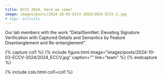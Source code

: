 ```yaml
---
title: ECCV 2024, here we come!
image: images/posts/2024-10-03-ECCV-2024/2024_ECCV_2.jpg
# tags: activity
---
```

Our lab members with the work "DetailSemNet: Elevating Signature Verification with Captured Details and Semantics by Feature Disentanglement and Re-entanglement".

{% capture col1 %}
{%
  include figure.html
  image="images/posts/2024-10-03-ECCV-2024/2024_ECCV.jpg"
  caption=""
  link="team"
%}
{% endcapture %}

<!-- {% capture col2 %}
{%
  include figure.html
  image="images/posts/2024-10-03-ECCV-2024/2024_ECCV_2.jpg"
  caption=""
  link="team"
%}
{% endcapture %} -->

{% include cols.html col1=col1 %}
